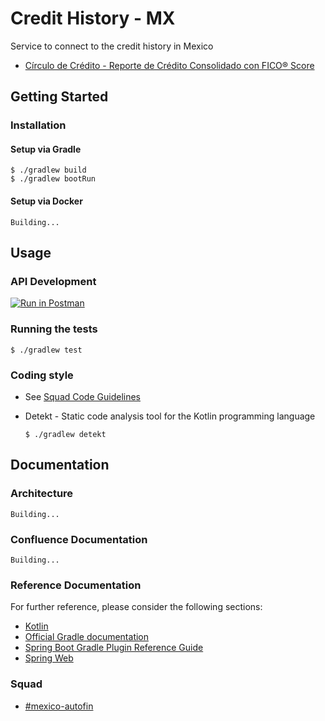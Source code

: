 # Credit History - MX
Service to connect to the credit history in Mexico

* [Círculo de Crédito - Reporte de Crédito Consolidado con FICO® Score](https://developer.circulodecredito.com.mx/productos)

## Getting Started

### Installation
#### Setup via Gradle
```shell
$ ./gradlew build
$ ./gradlew bootRun
```

#### Setup via Docker
```shell
Building...
```

## Usage
### API Development

[![Run in Postman](https://run.pstmn.io/button.svg)](https://app.getpostman.com/run-collection/a51b1b3693658f8658b8)

### Running the tests
```shell
$ ./gradlew test
```

### Coding style
* See [Squad Code Guidelines](https://creditas.atlassian.net/wiki/spaces/MX/pages/422740876/Squad+Code+Guidelines)

* Detekt - Static code analysis tool for the Kotlin programming language
    ```shell
    $ ./gradlew detekt
    ```

## Documentation

### Architecture
```shell
Building...
```

### Confluence Documentation
```shell
Building...
```

### Reference Documentation
For further reference, please consider the following sections:

* [Kotlin](https://docs.gradle.org)
* [Official Gradle documentation](https://docs.gradle.org)
* [Spring Boot Gradle Plugin Reference Guide](https://docs.spring.io/spring-boot/docs/2.2.6.RELEASE/gradle-plugin/reference/html/)
* [Spring Web](https://docs.spring.io/spring-boot/docs/2.2.6.RELEASE/reference/htmlsingle/#boot-features-developing-web-applications)

### Squad
* [#mexico-autofin](https://app.slack.com/client/T02CW8PH8/CRK69CNTY)
